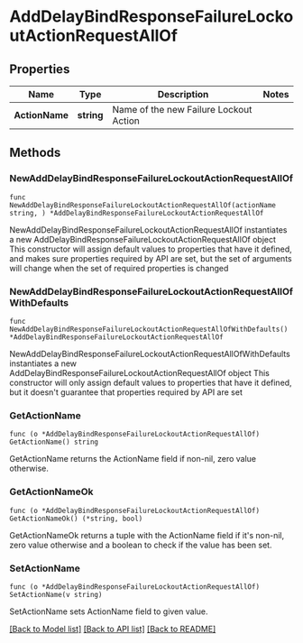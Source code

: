 # AddDelayBindResponseFailureLockoutActionRequestAllOf

## Properties

Name | Type | Description | Notes
------------ | ------------- | ------------- | -------------
**ActionName** | **string** | Name of the new Failure Lockout Action | 

## Methods

### NewAddDelayBindResponseFailureLockoutActionRequestAllOf

`func NewAddDelayBindResponseFailureLockoutActionRequestAllOf(actionName string, ) *AddDelayBindResponseFailureLockoutActionRequestAllOf`

NewAddDelayBindResponseFailureLockoutActionRequestAllOf instantiates a new AddDelayBindResponseFailureLockoutActionRequestAllOf object
This constructor will assign default values to properties that have it defined,
and makes sure properties required by API are set, but the set of arguments
will change when the set of required properties is changed

### NewAddDelayBindResponseFailureLockoutActionRequestAllOfWithDefaults

`func NewAddDelayBindResponseFailureLockoutActionRequestAllOfWithDefaults() *AddDelayBindResponseFailureLockoutActionRequestAllOf`

NewAddDelayBindResponseFailureLockoutActionRequestAllOfWithDefaults instantiates a new AddDelayBindResponseFailureLockoutActionRequestAllOf object
This constructor will only assign default values to properties that have it defined,
but it doesn't guarantee that properties required by API are set

### GetActionName

`func (o *AddDelayBindResponseFailureLockoutActionRequestAllOf) GetActionName() string`

GetActionName returns the ActionName field if non-nil, zero value otherwise.

### GetActionNameOk

`func (o *AddDelayBindResponseFailureLockoutActionRequestAllOf) GetActionNameOk() (*string, bool)`

GetActionNameOk returns a tuple with the ActionName field if it's non-nil, zero value otherwise
and a boolean to check if the value has been set.

### SetActionName

`func (o *AddDelayBindResponseFailureLockoutActionRequestAllOf) SetActionName(v string)`

SetActionName sets ActionName field to given value.



[[Back to Model list]](../README.md#documentation-for-models) [[Back to API list]](../README.md#documentation-for-api-endpoints) [[Back to README]](../README.md)


